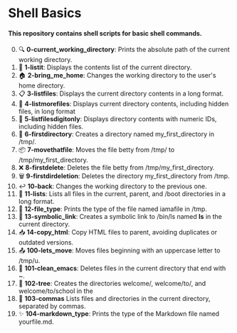# Shell Basics

#### This repository contains shell scripts for basic shell commands.

00. 🔍 **0-current_working_directory**: Prints the absolute path of the current working directory.
01. 📄 **1-listit**: Displays the contents list of the current directory.
02. 🏠 **2-bring_me_home**: Changes the working directory to the user's home directory.
03. 📋 **3-listfiles**: Displays the current directory contents in a long format.
04. 🔎 **4-listmorefiles**: Displays current directory contents, including hidden files, in long format
05. 🔢 **5-listfilesdigitonly**: Displays directory contents with numeric IDs, including hidden files.
06. 📁 **6-firstdirectory**: Creates a directory named my_first_directory in /tmp/.
07. 📦 **7-movethatfile**: Moves the file betty from /tmp/ to /tmp/my_first_directory.
08. ❌ **8-firstdelete**: Deletes the file betty from /tmp/my_first_directory.
09. 🗑️ **9-firstdirdeletion**: Deletes the directory my_first_directory from /tmp.
10. ↩️ **10-back**: Changes the working directory to the previous one.
11. 📝 **11-lists**: Lists all files in the current, parent, and /boot directories in a long format.
12. 📎 **12-file_type**: Prints the type of the file named iamafile in /tmp.
13. 🔗 **13-symbolic_link**: Creates a symbolic link to /bin/ls named __ls__ in the current directory.
14. 📥 **14-copy_html**: Copy HTML files to parent, avoiding duplicates or outdated versions.
15. 📤 **100-lets_move**: Moves files beginning with an uppercase letter to /tmp/u.
16. 🧹 **101-clean_emacs**: Deletes files in the current directory that end with ~.
17. 🌳 **102-tree**: Creates the directories welcome/, welcome/to/, and welcome/to/school in the 
18. 📜 **103-commas** Lists files and directories in the current directory, separated by commas.
19. ✨ **104-markdown_type**: Prints the type of the Markdown file named yourfile.md.
